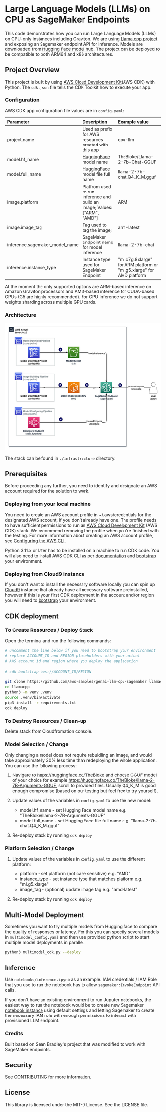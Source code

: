 # Large Language Models (LLMs) on CPU as SageMaker Endpoints

This code demonstrates how you can run Large Language Models (LLMs) on CPU-only instances including Graviton. We are using [Llama.cpp project](https://github.com/ggerganov/llama.cpp) and exposing an Sagemaker endpoint API for inference. Models are downloaded from [Hugging Face model hub](https://huggingface.co/models).
The project can be deployed to be compatible to both ARM64 and x86 architectures. 

## Project Overview

This project is built by using [AWS Cloud Development Kit](https://aws.amazon.com/cdk/)(AWS CDK)  with Python.
The `cdk.json` file tells the CDK Toolkit how to execute your app.

### Configuration

AWS CDK app configuration file values are in `config.yaml`:

| Parameter | Description | Example value | 
| :---    | :---    | :---    |
| project.name | Used as prefix for AWS resources created with this app | cpu-llm |
| model.hf_name | [HuggingFace](https://huggingface.co) model name | TheBloke/Llama-2-7b-Chat-GGUF |
| model.full_name | [HuggingFace](https://huggingface.co) model file full name | llama-2-7b-chat.Q4_K_M.gguf |
| image.platform | Platfrom used to run inference and build an image; Values: ["ARM", "AMD"]  | ARM |
| image.image_tag | Tag used to tag the image; | arm-latest |
| inference.sagemaker_model_name | SageMaker endpoint name for model inference | llama-2-7b-chat |
| inference.instance_type | Instance type used for SageMaker Endpoint | "ml.c7g.8xlarge" for ARM platform or "ml.g5.xlarge" for AMD platform |

At the moment the only supported options are ARM-based inference on Amazon Graviton processors and AMD-based inference for CUDA-based GPUs (G5 are highly recommended). For GPU inference we do not support weights sharding across multiple GPU cards.  

### Architecture

![architecture diagram](images/project-architecture-diagram.jpg)

The stack can be found in `./infrastructure` directory.

## Prerequisites

Before proceeding any further, you need to identify and designate an AWS account required for the solution to work. 

### Deploying from your local machine

You need to create an AWS account profile in ~/.aws/credentials for the designated AWS account, if you don’t already have one. The profile needs to have sufficient permissions to run an [AWS Cloud Development Kit](https://aws.amazon.com/cdk/) (AWS CDK) stack. We recommend removing the profile when you’re finished with the testing. For more information about creating an AWS account profile, see [Configuring the AWS CLI](https://docs.aws.amazon.com/cli/latest/userguide/cli-chap-configure.html). 

Python 3.11.x or later has to be installed on a machine to run CDK code. 
You will also need to install AWS CDK CLI as per [documentation](https://docs.aws.amazon.com/cdk/v2/guide/getting_started.html) and [bootstrap](https://docs.aws.amazon.com/cdk/v2/guide/bootstrapping.html) your environment.  



### Deploying from Cloud9 instance

If you don't want to install the necessary software locally you can spin up [Cloud9](https://docs.aws.amazon.com/cloud9/latest/user-guide/create-environment-main.html) instance that already have all necessary software preinstalled, however if this is your first CDK deployment in the account and/or region you will need to [bootstrap](https://docs.aws.amazon.com/cdk/v2/guide/bootstrapping.html) your environment. 

## CDK deployment 
### To Create Resources / Deploy Stack

Open the terminal and run the following commands:

```bash
# uncomment the line below if you need to bootstrap your environment
# replace ACCOUNT_ID and REGION placeholders with your actual
# AWS account id and region where you deploy the application

# cdk bootstrap aws://ACCOUNT_ID/REGION 

git clone https://github.com/aws-samples/genai-llm-cpu-sagemaker llamacpp
cd llamacpp
python3 -m venv .venv
source .venv/bin/activate
pip3 install -r requirements.txt
cdk deploy
```

### To Destroy Resources / Clean-up

Delete stack from Cloudfromation console.

### Model Selection / Change

Only changing a model does not require rebuidling an image, and would take approximatelly 30% less time than redeploying the whole application. You can use the following process:

1. Navigate to https://huggingface.co/TheBloke and choose GGUF model of your choice for example https://huggingface.co/TheBloke/llama-2-7B-Arguments-GGUF, scroll to provided files. Usually Q4_K_M is good enough compromise (based on our testing but feel free to try yourself).

2. Update values of the variables in `config.yaml` to use the new model:
    * model.hf_name - set Hugging Face model name e.g. "TheBloke/llama-2-7B-Arguments-GGUF"
    * model.full_name - set Hugging Face file full name e.g. "llama-2-7b-chat.Q4_K_M.gguf"

3. Re-deploy stack by running `cdk deploy`

### Platform Selection / Change

1. Update values of the variables in `config.yaml` to use the different platform:
    * platform      - set platform (not case sensitive) e.g. "AMD"
    * instance_type - set instance type that matches platform e.g. "ml.g5.xlarge"
    * image_tag     - (optional) update image tag e.g. "amd-latest"

2. Re-deploy stack by running `cdk deploy` 


## Multi-Model Deployment

Sometimes you want to try multiple models from Hugging face to compare the quality of responses or latency. For this you can specify several models in `multimodel_config.yaml` and then use provided python script to start multiple model deployments in parallel.

```bash
python3 multimodel_cdk.py --deploy
```

## Inference

Use `notebooks/inference.ipynb` as an example. IAM credentials / IAM Role that you use to run the notebook has to allow `sagemaker:InvokeEndpoint` API calls. 

If you don't have an existing environment to run Juputer notebooks, the easiest way to run the notebook would be to create new Sagemaker [notebook instance](https://docs.aws.amazon.com/sagemaker/latest/dg/howitworks-create-ws.html) using default settings and letting Sagemaker to create the necessary IAM role with enough permissions to interact with provisioned LLM endpoint. 

### Credits

Built based on Sean Bradley's project that was modified to work with SageMaker endpoints.

## Security

See [CONTRIBUTING](CONTRIBUTING.md#security-issue-notifications)  for more information.

## License

This library is licensed under the MIT-0 License. See the LICENSE file.
